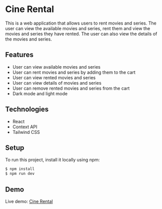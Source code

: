 # Cine Rental

This is a web application that allows users to rent movies and series. The user can view the available movies and series, rent them and view the movies and series they have rented. The user can also view the details of the movies and series.

## Features

- User can view available movies and series
- User can rent movies and series by adding them to the cart
- User can view rented movies and series
- User can view details of movies and series
- User can remove rented movies and series from the cart
- Dark mode and light mode

## Technologies

- React
- Context API
- Tailwind CSS

## Setup

To run this project, install it locally using npm:

```bash
$ npm install
$ npm run dev
```

## Demo

Live demo: [Cine Rental](https://cine-rental-pro.vercel.app/)
